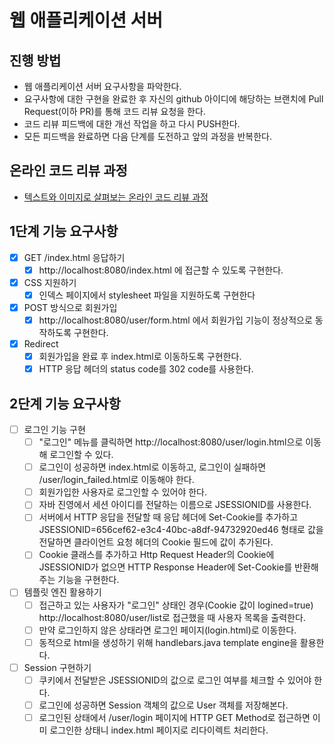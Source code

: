 # 웹 애플리케이션 서버
## 진행 방법
* 웹 애플리케이션 서버 요구사항을 파악한다.
* 요구사항에 대한 구현을 완료한 후 자신의 github 아이디에 해당하는 브랜치에 Pull Request(이하 PR)를 통해 코드 리뷰 요청을 한다.
* 코드 리뷰 피드백에 대한 개선 작업을 하고 다시 PUSH한다.
* 모든 피드백을 완료하면 다음 단계를 도전하고 앞의 과정을 반복한다.

## 온라인 코드 리뷰 과정
* [텍스트와 이미지로 살펴보는 온라인 코드 리뷰 과정](https://github.com/next-step/nextstep-docs/tree/master/codereview)

## 1단계 기능 요구사항
- [X] GET /index.html 응답하기
  - [X] http://localhost:8080/index.html 에 접근할 수 있도록 구현한다.
- [X] CSS 지원하기
  - [X] 인덱스 페이지에서 stylesheet 파일을 지원하도록 구현한다
- [X] POST 방식으로 회원가입
  - [X] http://localhost:8080/user/form.html 에서 회원가입 기능이 정상적으로 동작하도록 구현한다.
- [X] Redirect
  - [X] 회원가입을 완료 후 index.html로 이동하도록 구현한다.
  - [X] HTTP 응답 헤더의 status code를 302 code를 사용한다.

## 2단계 기능 요구사항
- [ ] 로그인 기능 구현
  - [ ] "로그인" 메뉴를 클릭하면 http://localhost:8080/user/login.html으로 이동해 로그인할 수 있다.
  - [ ] 로그인이 성공하면 index.html로 이동하고, 로그인이 실패하면 /user/login_failed.html로 이동해야 한다.
  - [ ] 회원가입한 사용자로 로그인할 수 있어야 한다.
  - [ ] 자바 진영에서 세션 아이디를 전달하는 이름으로 JSESSIONID를 사용한다.
  - [ ] 서버에서 HTTP 응답을 전달할 때 응답 헤더에 Set-Cookie를 추가하고 JSESSIONID=656cef62-e3c4-40bc-a8df-94732920ed46 형태로 값을 전달하면 클라이언트 요청 헤더의 Cookie 필드에 값이 추가된다.
  - [ ] Cookie 클래스를 추가하고 Http Request Header의 Cookie에 JSESSIONID가 없으면 HTTP Response Header에 Set-Cookie를 반환해주는 기능을 구현한다.
- [ ] 템플릿 엔진 활용하기
  - [ ] 접근하고 있는 사용자가 "로그인" 상태인 경우(Cookie 값이 logined=true) http://localhost:8080/user/list로 접근했을 때 사용자 목록을 출력한다.
  - [ ] 만약 로그인하지 않은 상태라면 로그인 페이지(login.html)로 이동한다.
  - [ ] 동적으로 html을 생성하기 위해 handlebars.java template engine을 활용한다.
- [ ] Session 구현하기
  - [ ] 쿠키에서 전달받은 JSESSIONID의 값으로 로그인 여부를 체크할 수 있어야 한다.
  - [ ] 로그인에 성공하면 Session 객체의 값으로 User 객체를 저장해본다.
  - [ ] 로그인된 상태에서 /user/login 페이지에 HTTP GET Method로 접근하면 이미 로그인한 상태니 index.html 페이지로 리다이렉트 처리한다.